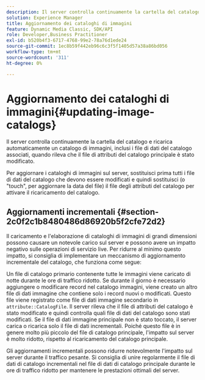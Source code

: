 ```yaml
---
description: Il server controlla continuamente la cartella del catalogo e ricarica automaticamente un catalogo di immagini, inclusi i file di dati del catalogo associati, quando rileva che il file di attributi del catalogo principale è stato modificato.
solution: Experience Manager
title: Aggiornamento dei cataloghi di immagini
feature: Dynamic Media Classic, SDK/API
role: Developer,Business Practitioner
exl-id: b520b4f3-6717-4768-99e2-78a76d1ede24
source-git-commit: 1ec8b59f442eb96c6c3f5f1405d57a38a86bd056
workflow-type: tm+mt
source-wordcount: '311'
ht-degree: 0%

---
```


# Aggiornamento dei cataloghi di immagini{#updating-image-catalogs}

Il server controlla continuamente la cartella del catalogo e ricarica automaticamente un catalogo di immagini, inclusi i file di dati del catalogo associati, quando rileva che il file di attributi del catalogo principale è stato modificato.

Per aggiornare i cataloghi di immagini sul server, sostituisci prima tutti i file di dati del catalogo che devono essere modificati e quindi sostituisci (o &quot;touch&quot;, per aggiornare la data del file) il file degli attributi del catalogo per attivare il ricaricamento del catalogo.

## Aggiornamenti incrementali {#section-2c0f2c1b8480486d86920b5f2cfe72d2}

Il caricamento e l&#39;elaborazione di cataloghi di immagini di grandi dimensioni possono causare un notevole carico sul server e possono avere un impatto negativo sulle operazioni di servizio live. Per ridurre al minimo questo impatto, si consiglia di implementare un meccanismo di aggiornamento incrementale del catalogo, che funziona come segue:

Un file di catalogo primario contenente tutte le immagini viene caricato di notte durante le ore di traffico ridotto. Se durante il giorno è necessario aggiungere o modificare record nel catalogo immagini, viene creato un altro file di dati immagine che contiene solo i record nuovi o modificati. Questo file viene registrato come file di dati immagine secondario in `attribute::CatalogFile`. Il server rileva che il file di attributi del catalogo è stato modificato e quindi controlla quali file di dati del catalogo sono stati modificati. Se il file di dati immagine principale non è stato toccato, il server carica o ricarica solo il file di dati incrementali. Poiché questo file è in genere molto più piccolo del file di catalogo principale, l&#39;impatto sul server è molto ridotto, rispetto al ricaricamento del catalogo principale.

Gli aggiornamenti incrementali possono ridurre notevolmente l&#39;impatto sul server durante il traffico pesante. Si consiglia di unire regolarmente il file di dati di catalogo incrementali nel file di dati di catalogo principale durante le ore di traffico ridotto per mantenere le prestazioni ottimali del server.
